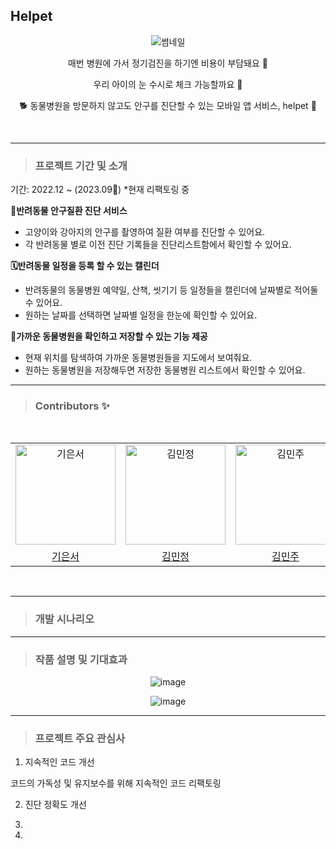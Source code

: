 ## Helpet
<div align="center">
  
![썸네일](https://github.com/seokjin0706/helpet/assets/101038047/4453a656-8da8-42f2-b674-41f503d36f16)


매번 병원에 가서 정기검진을 하기엔 비용이 부담돼요 🥲

우리 아이의 눈 수시로 체크 가능할까요 🥲

🐕 동물병원을 방문하지 않고도 안구를 진단할 수 있는 모바일 앱 서비스, helpet 💫



</div>

<br>


---

> ### 프로젝트 기간 및 소개 

기간: 2022.12 ~ (2023.09🏃)
*현재 리팩토링 중 

**👀반려동물 안구질환 진단 서비스**

- 고양이와 강아지의 안구를 촬영하여 질환 여부를 진단할 수 있어요. 
- 각 반려동물 별로 이전 진단 기록들을 진단리스트함에서 확인할 수 있어요. 

**🗓️반려동물 일정을 등록 할 수 있는 캘린더**

- 반려동물의 동물병원 예약일, 산책, 씻기기 등 일정들을 캘린더에 날짜별로 적어둘 수 있어요.
- 원하는 날짜를 선택하면 날짜별 일정을 한눈에 확인할 수 있어요. 

**🏥가까운 동물병원을 확인하고 저장할 수 있는 기능 제공**

- 현재 위치를 탐색하여 가까운 동물병원들을 지도에서 보여줘요. 
- 원하는 동물병원을 저장해두면 저장한 동물병원 리스트에서 확인할 수 있어요. 

---

> ### Contributors ✨

<div align="center">
<br />
<table>
  <tr>
    <td align="center">
      <img src="https://github.com/seokjin0706/helpet/assets/101038047/3fdbc049-2960-4215-a8bd-9035891d7aee" width="160px;"  alt="기은서"/>
    </td>
    <td align="center">
      <img src="https://github.com/seokjin0706/helpet/assets/101038047/ddfebc84-6580-4261-95c7-37004945655d" width="160px;" alt="김민정"/>
    </td>
    <td align="center">
      <img src="https://github.com/seokjin0706/helpet/assets/101038047/15e70b29-cbb0-40eb-a709-5344c634ac71" width="160px;"  alt="김민주"/>
    </td>
    <td align="center">
      <img src="https://github.com/seokjin0706/helpet/assets/101038047/f14950fb-a57f-4b6a-9355-347c0ba38d51" width="160px;"  alt="이석진"/>
    </td>
  </tr>
  <tr>    
    <td align="center">
      <a href="https://github.com/eunseo0105">
        <div>기은서</div>
      </a>
    </td>
    <td align="center">
      <a href="https://github.com/ming1230">
        <div>김민정</div>
      </a>
    </td>
      <td align="center">
      <a href="https://github.com/minz-cha">
        <div>김민주</div>
      </a>
    </td>
      <td align="center">
      <a href="https://github.com/seokjin0706">
        <div>이석진</div>
      </a>
    </td>
  </tr>
</table>
<br />
</div>

---
> ### 개발 시나리오

---
> ### 작품 설명 및 기대효과
<div align="center">
  
![image](https://github.com/seokjin0706/helpet/assets/101038047/ff2df535-1bc9-4dc1-b13e-aaa657ab03e0)

![image](https://github.com/seokjin0706/helpet/assets/101038047/1efb7e8f-2259-463d-a5c9-9b1ddab0d743)

</div>

---
> ### 프로젝트 주요 관심사
1. 지속적인 코드 개선

코드의 가독성 및 유지보수를 위해 지속적인 코드 리팩토링 

2. 진단 정확도 개선 



3. 



4. 



